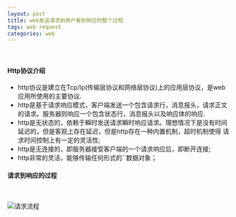 ```yaml
---
layout: post
title: web发送请求到用户看到响应的整个过程
tags: web request
categories: web
---
```

<br/>  

#### Http协议介绍  <br/>  
* http协议是建立在Tcp/Ip(传输层协议和网络层协议)上的应用层协议，是web应用所使用的主要协议.    
* http是基于请求响应模式，客户端发送一个包含请求行，消息报头，请求正文的请求。服务器则响应一个包含状态行，消息报头以及响应体的响应.
* http是无状态的，依赖于瞬时发送请求瞬时响应请求。理想情况下是没有时间延迟的，但是客观上存在延迟，但是http存在一种内置机制，超时机制使得
请求时间控制上有一定的灵活性;
* http是无连接的，即服务器接受客户端的一个请求响应后，即断开连接;
* http非常的灵活，能够传输任何形式的``数据对象；<br/>  

#### 请求到响应的过程 <br/>
<br />   

![请求流程](https://zy123a.github.io/zy-blog/images/web/request_response.jpg)



